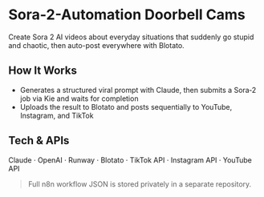 # Sora-2-Automation Doorbell Cams

Create Sora 2 AI videos about everyday situations that suddenly go stupid and chaotic, then auto-post everywhere with Blotato.

## How It Works  
- Generates a structured viral prompt with Claude, then submits a Sora‑2 job via Kie and waits for completion  
- Uploads the result to Blotato and posts sequentially to YouTube, Instagram, and TikTok  

<!-- Placeholders for up to 3 screenshots (replace these) -->
<!-- ![workflow step 1](assets/step1.png) -->
<!-- ![workflow step 2](assets/step2.png) -->

## Tech & APIs  
Claude · OpenAI · Runway · Blotato · TikTok API · Instagram API · YouTube API

> Full n8n workflow JSON is stored privately in a separate repository.
